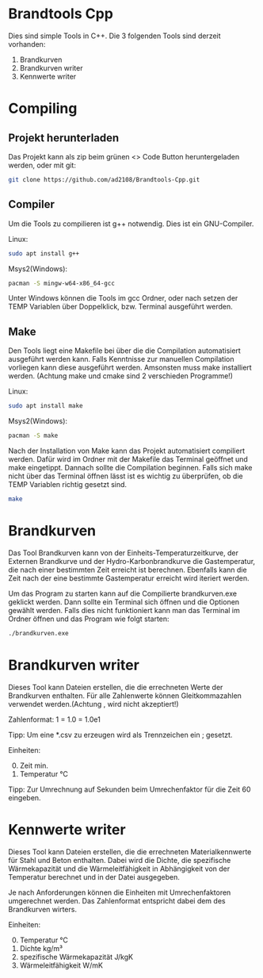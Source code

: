 # Brandtools Cpp

Dies sind simple Tools in C++. Die 3 folgenden Tools sind derzeit vorhanden:

1. Brandkurven
2. Brandkurven writer
3. Kennwerte writer

# Compiling

## Projekt herunterladen

Das Projekt kann als zip beim grünen <> Code Button heruntergeladen werden, oder mit git:

```bash
git clone https://github.com/ad2108/Brandtools-Cpp.git
```

## Compiler
Um die Tools zu compilieren ist g++ notwendig. Dies ist ein GNU-Compiler.

Linux:

```bash
sudo apt install g++
```

Msys2(Windows):

```bash
pacman -S mingw-w64-x86_64-gcc
```

Unter Windows können die Tools im gcc Ordner, oder nach setzen der TEMP Variablen über Doppelklick, bzw. Terminal ausgeführt werden.

## Make
Den Tools liegt eine Makefile bei über die die Compilation automatisiert ausgeführt werden kann. Falls Kenntnisse zur manuellen Compilation vorliegen kann diese ausgeführt werden. Amsonsten muss make installiert werden. (Achtung make und cmake sind 2 verschieden Programme!)

Linux:

```bash
sudo apt install make
```

Msys2(Windows):

```bash
pacman -S make
```

Nach der Installation von Make kann das Projekt automatisiert compiliert werden. Dafür wird im Ordner mit der Makefile das Terminal geöffnet und make eingetippt. Dannach sollte die Compilation beginnen. Falls sich make nicht über das Terminal öffnen lässt ist es wichtig zu überprüfen, ob die TEMP Variablen richtig gesetzt sind.

```bash
make
```

# Brandkurven

Das Tool Brandkurven kann von der Einheits-Temperaturzeitkurve, der Externen Brandkurve und der Hydro-Karbonbrandkurve die Gastemperatur, die nach einer bestimmten Zeit erreicht ist berechnen. Ebenfalls kann die Zeit nach der eine bestimmte Gastemperatur erreicht wird iteriert werden.

Um das Program zu starten kann auf die Compilierte brandkurven.exe geklickt werden. Dann sollte ein Terminal sich öffnen und die Optionen gewählt werden. Falls dies nicht funktioniert kann man das Terminal im Ordner öffnen und das Program wie folgt starten:

```bash
./brandkurven.exe
```

# Brandkurven writer

Dieses Tool kann Dateien erstellen, die die errechneten Werte der Brandkurven enthalten. Für alle Zahlenwerte können Gleitkommazahlen verwendet werden.(Achtung , wird nicht akzeptiert!)

Zahlenformat: 1 = 1.0 = 1.0e1

Tipp: Um eine *.csv zu erzeugen wird als Trennzeichen ein ; gesetzt.

Einheiten:

0. Zeit min.
1. Temperatur °C

Tipp: Zur Umrechnung auf Sekunden beim Umrechenfaktor für die Zeit 60 eingeben.

# Kennwerte writer

Dieses Tool kann Dateien erstellen, die die errechneten Materialkennwerte für Stahl und Beton enthalten. Dabei wird die Dichte, die spezifische Wärmekapazität und die Wärmeleitfähigkeit in Abhängigkeit von der Temperatur berechnet und in der Datei ausgegeben.

Je nach Anforderungen können die Einheiten mit Umrechenfaktoren umgerechnet werden. Das Zahlenformat entspricht dabei dem des Brandkurven wirters.

Einheiten:

0. Temperatur °C
1. Dichte kg/m³
2. spezifische Wärmekapazität J/kgK
3. Wärmeleitfähigkeit W/mK

